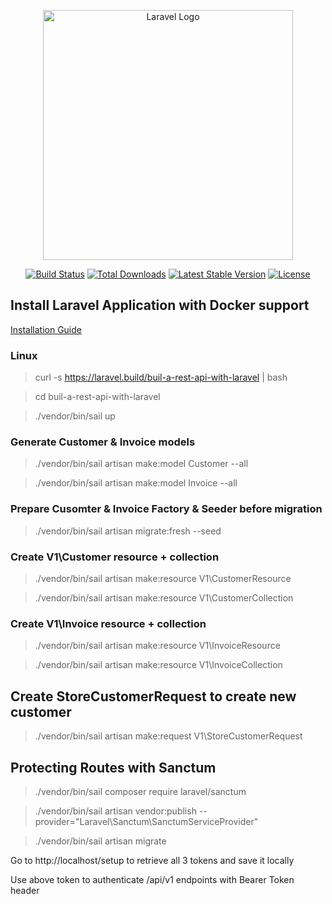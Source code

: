 <p align="center"><a href="https://laravel.com" target="_blank"><img src="https://raw.githubusercontent.com/laravel/art/master/logo-lockup/5%20SVG/2%20CMYK/1%20Full%20Color/laravel-logolockup-cmyk-red.svg" width="400" alt="Laravel Logo"></a></p>

<p align="center">
<a href="https://travis-ci.org/laravel/framework"><img src="https://travis-ci.org/laravel/framework.svg" alt="Build Status"></a>
<a href="https://packagist.org/packages/laravel/framework"><img src="https://img.shields.io/packagist/dt/laravel/framework" alt="Total Downloads"></a>
<a href="https://packagist.org/packages/laravel/framework"><img src="https://img.shields.io/packagist/v/laravel/framework" alt="Latest Stable Version"></a>
<a href="https://packagist.org/packages/laravel/framework"><img src="https://img.shields.io/packagist/l/laravel/framework" alt="License"></a>
</p>

## Install Laravel Application with Docker support

[Installation Guide](https://laravel.com/docs/9.x)

### Linux

> curl -s https://laravel.build/buil-a-rest-api-with-laravel | bash

> cd buil-a-rest-api-with-laravel

> ./vendor/bin/sail up

### Generate Customer & Invoice models

> ./vendor/bin/sail artisan make:model Customer --all

> ./vendor/bin/sail artisan make:model Invoice --all


### Prepare Cusomter & Invoice Factory & Seeder before migration

> ./vendor/bin/sail artisan migrate:fresh --seed

### Create V1\Customer resource + collection

> ./vendor/bin/sail artisan make:resource V1\CustomerResource

> ./vendor/bin/sail artisan make:resource V1\CustomerCollection

### Create V1\Invoice resource + collection

> ./vendor/bin/sail artisan make:resource V1\InvoiceResource

> ./vendor/bin/sail artisan make:resource V1\InvoiceCollection

## Create StoreCustomerRequest to create new customer

> ./vendor/bin/sail artisan make:request V1\StoreCustomerRequest

## Protecting Routes with Sanctum

> ./vendor/bin/sail composer require laravel/sanctum

> ./vendor/bin/sail artisan vendor:publish --provider="Laravel\Sanctum\SanctumServiceProvider"

> ./vendor/bin/sail artisan migrate

Go to http://localhost/setup to retrieve all 3 tokens and save it locally

Use above token to authenticate /api/v1 endpoints with Bearer Token header